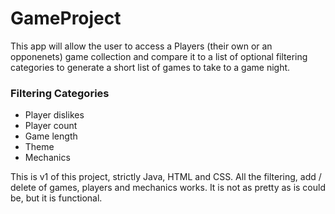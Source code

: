 # GameProject

This app will allow the user to access a Players (their own or an opponenets) game collection and compare it to a list of optional filtering categories to generate a short list of games to take to a game night.

### Filtering Categories
* Player dislikes
* Player count
* Game length
* Theme
* Mechanics

This is v1 of this project, strictly Java, HTML and CSS.
All the filtering, add / delete of games, players and mechanics works. It is not as pretty as is could be, but it is functional. 

